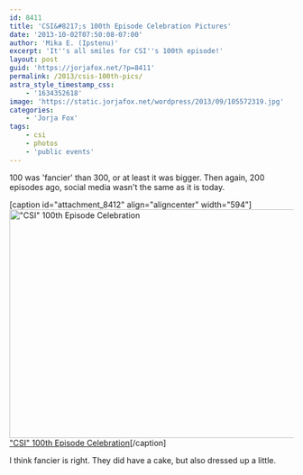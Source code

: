 ```yaml
---
id: 8411
title: 'CSI&#8217;s 100th Episode Celebration Pictures'
date: '2013-10-02T07:50:08-07:00'
author: 'Mika E. (Ipstenu)'
excerpt: 'It''s all smiles for CSI''s 100th episode!'
layout: post
guid: 'https://jorjafox.net/?p=8411'
permalink: /2013/csis-100th-pics/
astra_style_timestamp_css:
    - '1634352618'
image: 'https://static.jorjafox.net/wordpress/2013/09/105572319.jpg'
categories:
    - 'Jorja Fox'
tags:
    - csi
    - photos
    - 'public events'
---
```


100 was 'fancier' than 300, or at least it was bigger. Then again, 200 episodes ago, social media wasn't the same as it is today.

[caption id="attachment_8412" align="aligncenter" width="594"]<a href="https://jorjafox.net/gallery/pub/csi/20041112-100thep/"><img class="size-full wp-image-8412" alt="&quot;CSI&quot; 100th Episode Celebration" src="//static.jorjafox.net/wordpress/2013/09/105572319.jpg" width="594" height="406" /></a> <a href="https://jorjafox.net/gallery/pub/csi/20041112-100thep/">"CSI" 100th Episode Celebration</a>[/caption]

I think fancier is right. They did have a cake, but also dressed up a little.